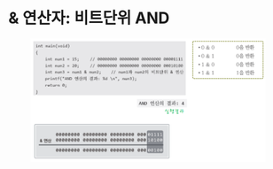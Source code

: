 # & 연산자: 비트단위 AND

<figure><img src="../../../../../.gitbook/assets/image (1) (1).png" alt=""><figcaption></figcaption></figure>
